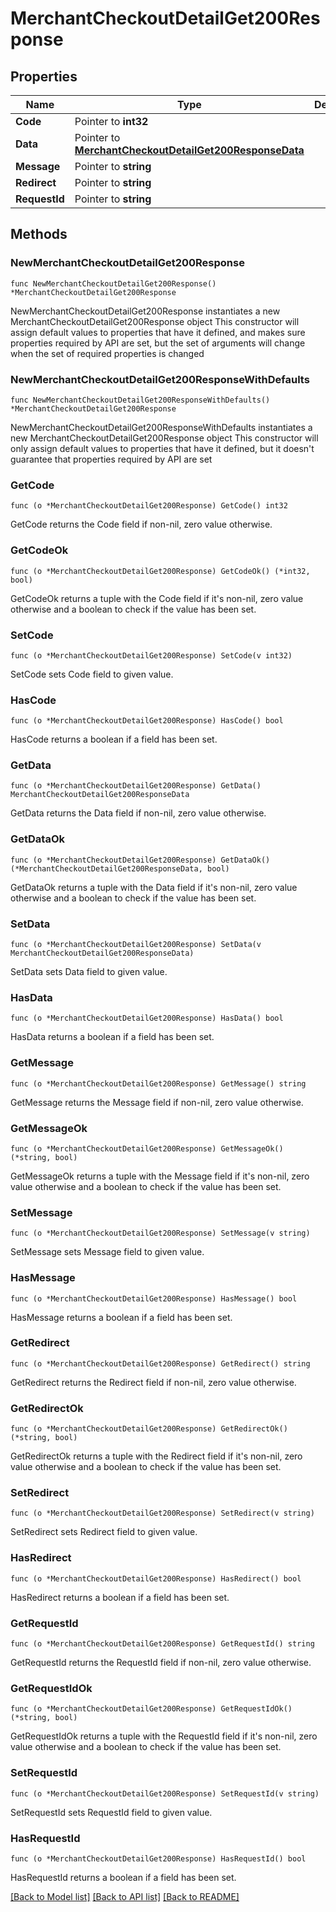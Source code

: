 # MerchantCheckoutDetailGet200Response

## Properties

Name | Type | Description | Notes
------------ | ------------- | ------------- | -------------
**Code** | Pointer to **int32** |  | [optional] 
**Data** | Pointer to [**MerchantCheckoutDetailGet200ResponseData**](MerchantCheckoutDetailGet200ResponseData.md) |  | [optional] 
**Message** | Pointer to **string** |  | [optional] 
**Redirect** | Pointer to **string** |  | [optional] 
**RequestId** | Pointer to **string** |  | [optional] 

## Methods

### NewMerchantCheckoutDetailGet200Response

`func NewMerchantCheckoutDetailGet200Response() *MerchantCheckoutDetailGet200Response`

NewMerchantCheckoutDetailGet200Response instantiates a new MerchantCheckoutDetailGet200Response object
This constructor will assign default values to properties that have it defined,
and makes sure properties required by API are set, but the set of arguments
will change when the set of required properties is changed

### NewMerchantCheckoutDetailGet200ResponseWithDefaults

`func NewMerchantCheckoutDetailGet200ResponseWithDefaults() *MerchantCheckoutDetailGet200Response`

NewMerchantCheckoutDetailGet200ResponseWithDefaults instantiates a new MerchantCheckoutDetailGet200Response object
This constructor will only assign default values to properties that have it defined,
but it doesn't guarantee that properties required by API are set

### GetCode

`func (o *MerchantCheckoutDetailGet200Response) GetCode() int32`

GetCode returns the Code field if non-nil, zero value otherwise.

### GetCodeOk

`func (o *MerchantCheckoutDetailGet200Response) GetCodeOk() (*int32, bool)`

GetCodeOk returns a tuple with the Code field if it's non-nil, zero value otherwise
and a boolean to check if the value has been set.

### SetCode

`func (o *MerchantCheckoutDetailGet200Response) SetCode(v int32)`

SetCode sets Code field to given value.

### HasCode

`func (o *MerchantCheckoutDetailGet200Response) HasCode() bool`

HasCode returns a boolean if a field has been set.

### GetData

`func (o *MerchantCheckoutDetailGet200Response) GetData() MerchantCheckoutDetailGet200ResponseData`

GetData returns the Data field if non-nil, zero value otherwise.

### GetDataOk

`func (o *MerchantCheckoutDetailGet200Response) GetDataOk() (*MerchantCheckoutDetailGet200ResponseData, bool)`

GetDataOk returns a tuple with the Data field if it's non-nil, zero value otherwise
and a boolean to check if the value has been set.

### SetData

`func (o *MerchantCheckoutDetailGet200Response) SetData(v MerchantCheckoutDetailGet200ResponseData)`

SetData sets Data field to given value.

### HasData

`func (o *MerchantCheckoutDetailGet200Response) HasData() bool`

HasData returns a boolean if a field has been set.

### GetMessage

`func (o *MerchantCheckoutDetailGet200Response) GetMessage() string`

GetMessage returns the Message field if non-nil, zero value otherwise.

### GetMessageOk

`func (o *MerchantCheckoutDetailGet200Response) GetMessageOk() (*string, bool)`

GetMessageOk returns a tuple with the Message field if it's non-nil, zero value otherwise
and a boolean to check if the value has been set.

### SetMessage

`func (o *MerchantCheckoutDetailGet200Response) SetMessage(v string)`

SetMessage sets Message field to given value.

### HasMessage

`func (o *MerchantCheckoutDetailGet200Response) HasMessage() bool`

HasMessage returns a boolean if a field has been set.

### GetRedirect

`func (o *MerchantCheckoutDetailGet200Response) GetRedirect() string`

GetRedirect returns the Redirect field if non-nil, zero value otherwise.

### GetRedirectOk

`func (o *MerchantCheckoutDetailGet200Response) GetRedirectOk() (*string, bool)`

GetRedirectOk returns a tuple with the Redirect field if it's non-nil, zero value otherwise
and a boolean to check if the value has been set.

### SetRedirect

`func (o *MerchantCheckoutDetailGet200Response) SetRedirect(v string)`

SetRedirect sets Redirect field to given value.

### HasRedirect

`func (o *MerchantCheckoutDetailGet200Response) HasRedirect() bool`

HasRedirect returns a boolean if a field has been set.

### GetRequestId

`func (o *MerchantCheckoutDetailGet200Response) GetRequestId() string`

GetRequestId returns the RequestId field if non-nil, zero value otherwise.

### GetRequestIdOk

`func (o *MerchantCheckoutDetailGet200Response) GetRequestIdOk() (*string, bool)`

GetRequestIdOk returns a tuple with the RequestId field if it's non-nil, zero value otherwise
and a boolean to check if the value has been set.

### SetRequestId

`func (o *MerchantCheckoutDetailGet200Response) SetRequestId(v string)`

SetRequestId sets RequestId field to given value.

### HasRequestId

`func (o *MerchantCheckoutDetailGet200Response) HasRequestId() bool`

HasRequestId returns a boolean if a field has been set.


[[Back to Model list]](../README.md#documentation-for-models) [[Back to API list]](../README.md#documentation-for-api-endpoints) [[Back to README]](../README.md)


